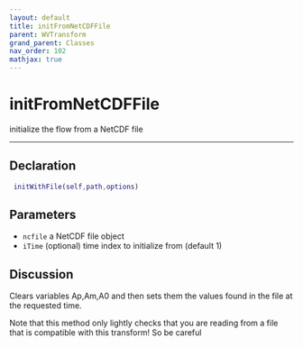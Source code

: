 ```yaml
---
layout: default
title: initFromNetCDFFile
parent: WVTransform
grand_parent: Classes
nav_order: 102
mathjax: true
---
```


#  initFromNetCDFFile

initialize the flow from a NetCDF file


---

## Declaration
```matlab
 initWithFile(self,path,options)
```
## Parameters
+ `ncfile`  a NetCDF file object
+ `iTime`  (optional) time index to initialize from (default 1)

## Discussion

  Clears variables Ap,Am,A0 and then sets them the values found in the file
  at the requested time.
  
  Note that this method only lightly checks that you are reading from a
  file that is compatible with this transform! So be careful
  
        
